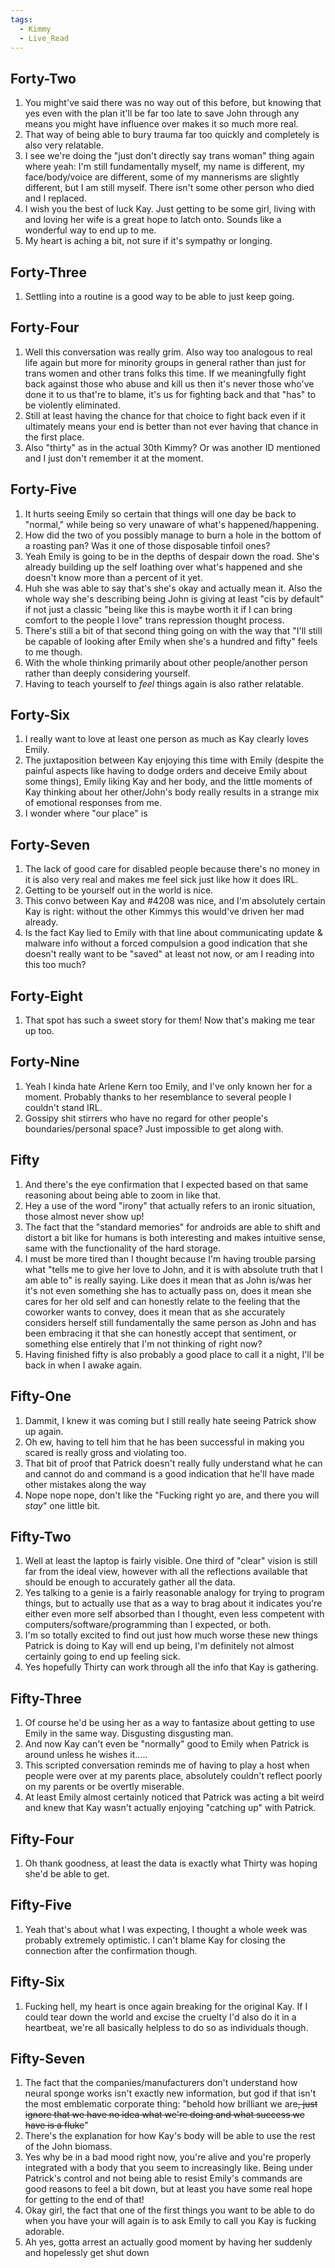 ```yaml
---
tags:
  - Kimmy
  - Live_Read
---
```

## Forty-Two
1. You might've said there was no way out of this before, but knowing that yes even with the plan it'll be far too late to save John through any means you might have influence over makes it so much more real.
2. That way of being able to bury trauma far too quickly and completely is also very relatable. 
3. I see we're doing the "just don't directly say trans woman" thing again where yeah: I'm still fundamentally myself, my name is different, my face/body/voice are different, some of my mannerisms are slightly different, but I am still myself. There isn't some other person who died and I replaced. 
4. I wish you the best of luck Kay. Just getting to be some girl, living with and loving her wife is a great hope to latch onto. Sounds like a wonderful way to end up to me. 
5. My heart is aching a bit, not sure if it's sympathy or longing.
## Forty-Three
1. Settling into a routine is a good way to be able to just keep going.
## Forty-Four
1. Well this conversation was really grim. Also way too analogous to real life again but more for minority groups in general rather than just for trans women and other trans folks this time. If we meaningfully fight back against those who abuse and kill us then it's never those who've done it to us that're to blame, it's us for fighting back and that "has" to be violently eliminated. 
2. Still at least having the chance for that choice to fight back even if it ultimately means your end is better than not ever having that chance in the first place.
3. Also "thirty" as in the actual 30th Kimmy? Or was another ID mentioned and I just don't remember it at the moment. 
## Forty-Five
1. It hurts seeing Emily so certain that things will one day be back to "normal," while being so very unaware of what's happened/happening.
2. How did the two of you possibly manage to burn a hole in the bottom of a roasting pan? Was it one of those disposable tinfoil ones?
3. Yeah Emily is going to be in the depths of despair down the road. She's already building up the self loathing over what's happened and she doesn't know more than a percent of it yet. 
4. Huh she was able to say that's she's okay and actually mean it. Also the whole way she's describing being John is giving at least "cis by default" if not just a classic "being like this is maybe worth it if I can bring comfort to the people I love" trans repression thought process.
5. There's still a bit of that second thing going on with the way that "I'll still be capable of looking after Emily when she's a hundred and fifty" feels to me though.
6. With the whole thinking primarily about other people/another person rather than deeply considering yourself.
7. Having to teach yourself to *feel* things again is also rather relatable. 
## Forty-Six
1. I really want to love at least one person as much as Kay clearly loves Emily. 
2. The juxtaposition between Kay enjoying this time with Emily (despite the painful aspects like having to dodge orders and deceive Emily about some things), Emily liking Kay and her body, and the little moments of Kay thinking about her other/John's body really results in a strange mix of emotional responses from me.
3. I wonder where "our place" is
## Forty-Seven
1. The lack of good care for disabled people because there's no money in it is also very real and makes me feel sick just like how it does IRL.
2. Getting to be yourself out in the world is nice. 
3. This convo between Kay and #4208 was nice, and I'm absolutely certain Kay is right: without the other Kimmys this would've driven her mad already.
4. Is the fact Kay lied to Emily with that line about communicating update & malware info without a forced compulsion a good indication that she doesn't really want to be "saved" at least not now, or am I reading into this too much?
## Forty-Eight
1. That spot has such a sweet story for them! Now that's making me tear up too.
## Forty-Nine
1. Yeah I kinda hate Arlene Kern too Emily, and I've only known her for a moment. Probably thanks to her resemblance to several people I couldn't stand IRL.
2. Gossipy shit stirrers who have no regard for other people's boundaries/personal space? Just impossible to get along with.
## Fifty 
1. And there's the eye confirmation that I expected based on that same reasoning about being able to zoom in like that.
2. Hey a use of the word "irony" that actually refers to an ironic situation, those almost never show up!
3. The fact that the "standard memories" for androids are able to shift and distort a bit like for humans is both interesting and makes intuitive sense, same with the functionality of the hard storage.
4. I must be more tired than I thought because I'm having trouble parsing what "tells me to give her love to John, and it is with absolute truth that I am able to" is really saying. Like does it mean that as John is/was her it's not even something she has to actually pass on, does it mean she cares for her old self and can honestly relate to the feeling that the coworker wants to convey, does it mean that as she accurately considers herself still fundamentally the same person as John and has been embracing it that she can honestly accept that sentiment, or something else entirely that I'm not thinking of right now?
5. Having finished fifty is also probably a good place to call it a night, I'll be back in when I awake again.
## Fifty-One
1. Dammit, I knew it was coming but I still really hate seeing Patrick show up again.
2. Oh ew, having to tell him that he has been successful in making you scared is really gross and violating too.
3. That bit of proof that Patrick doesn't really fully understand what he can and cannot do and command is a good indication that he'll have made other mistakes along the way
4. Nope nope nope, don't like the "Fucking right yo are, and there you will *stay*" one little bit. 
## Fifty-Two
1. Well at least the laptop is fairly visible. One third of "clear" vision is still far from the ideal view, however with all the reflections available that should be enough to accurately gather all the data.
2. Yes talking to a genie is a fairly reasonable analogy for trying to program things, but to actually use that as a way to brag about it indicates you're either even more self absorbed than I thought, even less competent with computers/software/programming than I expected, or both.
3. I'm so totally excited to find out just how much worse these new things Patrick is doing to Kay will end up being, I'm definitely not almost certainly going to end up feeling sick.
4. Yes hopefully Thirty can work through all the info that Kay is gathering.
## Fifty-Three
1. Of course he'd be using her as a way to fantasize about getting to use Emily in the same way. Disgusting disgusting man.
2. And now Kay can't even be "normally" good to Emily when Patrick is around unless he wishes it.....
3. This scripted conversation reminds me of having to play a host when people were over at my parents place, absolutely couldn't reflect poorly on my parents or be overtly miserable. 
4. At least Emily almost certainly noticed that Patrick was acting a bit weird and knew that Kay wasn't actually enjoying "catching up" with Patrick.
## Fifty-Four
1. Oh thank goodness, at least the data is exactly what Thirty was hoping she'd be able to get.
## Fifty-Five
1. Yeah that's about what I was expecting, I thought a whole week was probably extremely optimistic. I can't blame Kay for closing the connection after the confirmation though.
## Fifty-Six
1. Fucking hell, my heart is once again breaking for the original Kay. If I could tear down the world and excise the cruelty I'd also do it in a heartbeat, we're all basically helpless to do so as individuals though.
## Fifty-Seven
1. The fact that the companies/manufacturers don't understand how neural sponge works isn't exactly new information, but god if that isn't the most emblematic corporate thing: "behold how brilliant we are~~, just ignore that we have no idea what we're doing and what success we have is a fluke~~"
2. There's the explanation for how Kay's body will be able to use the rest of the John biomass.
3. Yes why be in a bad mood right now, you're alive and you're properly integrated with a body that you seem to increasingly like. Being under Patrick's control and not being able to resist Emily's commands are good reasons to feel a bit down, but at least you have some real hope for getting to the end of that!
4. Okay girl, the fact that one of the first things you want to be able to do when you have your will again is to ask Emily to call you Kay is fucking adorable. 
5. Ah yes, gotta arrest an actually good moment by having her suddenly and hopelessly get shut down